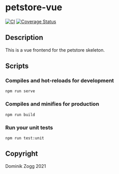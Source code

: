 # petstore-vue

[![CI](https://github.com/chubbyjs/petstore-vue/workflows/CI/badge.svg?branch=master)](https://github.com/chubbyjs/petstore-vue/actions?query=workflow%3ACI)
[![Coverage Status](https://coveralls.io/repos/github/chubbyjs/petstore-vue/badge.svg?branch=master)](https://coveralls.io/github/chubbyjs/petstore-vue?branch=master)

## Description

This is a vue frontend for the petstore skeleton.

## Scripts

### Compiles and hot-reloads for development
```
npm run serve
```

### Compiles and minifies for production
```
npm run build
```

### Run your unit tests
```
npm run test:unit
```

## Copyright

Dominik Zogg 2021
